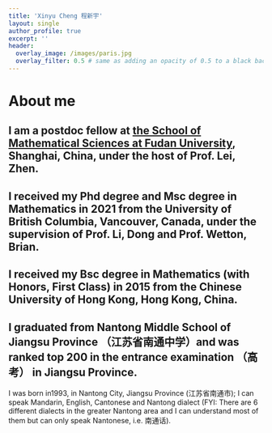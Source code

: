 ```yaml
---
title: 'Xinyu Cheng 程新宇'
layout: single
author_profile: true
excerpt: ''
header:
  overlay_image: /images/paris.jpg
  overlay_filter: 0.5 # same as adding an opacity of 0.5 to a black background
---
```


# About me

I am a postdoc fellow at [the School of Mathematical Sciences at Fudan University](https://math.fudan.edu.cn/), Shanghai, China,  under the host of Prof. Lei, Zhen.
---

I received my Phd degree and Msc degree in Mathematics in 2021 from the University of British Columbia, Vancouver, Canada, under the supervision of Prof. Li, Dong and Prof. Wetton, Brian.
---

I received my Bsc degree in Mathematics (with Honors, First Class) in 2015 from the Chinese University of Hong Kong, Hong Kong, China.
---

I graduated from Nantong Middle School of Jiangsu Province （江苏省南通中学）and was ranked top 200 in the entrance examination （高考） in Jiangsu Province.
---

I was born in1993, in Nantong City, Jiangsu Province (江苏省南通市); I can speak Mandarin, English, Cantonese and Nantong dialect (FYI: There are 6 different dialects in the greater Nantong area and I can understand most of them but can only speak Nantonese, i.e. 南通话). 

